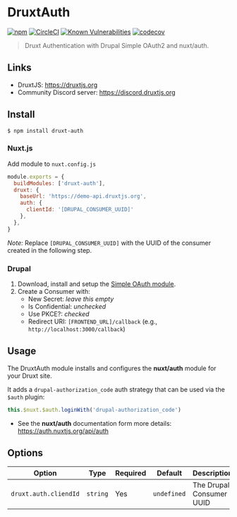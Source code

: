 # DruxtAuth

[![npm](https://badgen.net/npm/v/druxt-auth)](https://www.npmjs.com/package/druxt-auth)
[![CircleCI](https://circleci.com/gh/druxt/druxt-auth.svg?style=svg)](https://circleci.com/gh/druxt/druxt-auth)
[![Known Vulnerabilities](https://snyk.io/test/github/druxt/druxt-auth/badge.svg?targetFile=package.json)](https://snyk.io/test/github/druxt/druxt-auth?targetFile=package.json)
[![codecov](https://codecov.io/gh/druxt/druxt-auth/branch/develop/graph/badge.svg)](https://codecov.io/gh/druxt/druxt-auth)

> Druxt Authentication with Drupal Simple OAuth2 and nuxt/auth.

## Links

- DruxtJS: https://druxtjs.org
- Community Discord server: https://discord.druxtjs.org


## Install

`$ npm install druxt-auth`

### Nuxt.js

Add module to `nuxt.config.js`

```js
module.exports = {
  buildModules: ['druxt-auth'],
  druxt: {
    baseUrl: 'https://demo-api.druxtjs.org',
    auth: {
      clientId: '[DRUPAL_CONSUMER_UUID]'
    },
  },
}
```

_Note:_ Replace `[DRUPAL_CONSUMER_UUID]` with the UUID of the consumer created in the following step.

### Drupal

1. Download, install and setup the [Simple OAuth module](https://www.drupal.org/project/simple_oauth).
2. Create a Consumer with:
    - New Secret: _leave this empty_
    - Is Confidential: _unchecked_
    - Use PKCE?: _checked_
    - Redirect URI: `[FRONTEND_URL]/callback` (e.g., `http://localhost:3000/callback`)

## Usage

The DruxtAuth module installs and configures the **nuxt/auth** module for your Druxt site.

It adds a `drupal-authorization_code` auth strategy that can be used via the `$auth` plugin:

```js
this.$nuxt.$auth.loginWith('drupal-authorization_code')
```

- See the **nuxt/auth** documentation form more details: https://auth.nuxtjs.org/api/auth


## Options

| Option | Type | Required | Default | Description |
| --- | --- | --- | --- | --- |
| `druxt.auth.cliendId` | `string` | Yes | `undefined` | The Drupal Consumer UUID |
